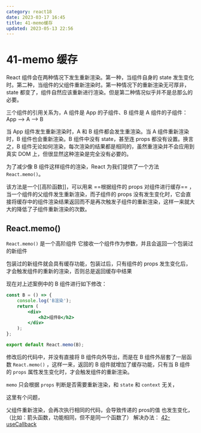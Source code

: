 ```yaml
---
category: react18
date: 2023-03-17 16:45
title: 41-memo缓存
updated: 2023-05-13 22:56
---
```


# 41-memo 缓存

React 组件会在两种情况下发生重新渲染。第一种，当组件自身的 state 发生变化时。第二种，当组件的父组件重新渲染时。第一种情况下的重新渲染无可厚非，state 都变了，组件自然应该重新进行渲染。但是第二种情况似乎并不是总那么的必要。

三个组件的引用关系为，A 组件是 App 的子组件、B 组件是 A 组件的子组件：App –> A –> B

当 App 组件发生重新渲染时，A 和 B 组件都会发生重渲染。当 A 组件重新渲染时，B 组件也会重新渲染。B 组件中没有 state，甚至连 props 都没有设置。换言之，B 组件无论如何渲染，每次渲染的结果都是相同的，虽然重渲染并不会应用到真实 DOM 上，但很显然这种渲染是完全没有必要的。

为了减少像 B 组件这样组件的渲染，React 为我们提供了一个方法`React.memo()`。

该方法是一个[[高阶函数]]，可以用来 ==根据组件的 props 对组件进行缓存== ，当一个组件的父组件发生重新渲染，而子组件的 props 没有发生变化时，它会直接将缓存中的组件渲染结果返回而不是再次触发子组件的重新渲染，这样一来就大大的降低了子组件重新渲染的次数。

## React.memo()

`React.memo()` 是一个高阶组件
它接收一个组件作为参数，并且会返回一个包装过的新组件

包装过的新组件就会具有缓存功能，包装过后，只有组件的 props 发生变化后，才会触发组件的重新的渲染，否则总是返回缓存中结果

现在对上述案例中的 B 组件进行如下修改：

```jsx
const B = () => {
    console.log('B渲染');
    return (
        <div>
            <h2>组件B</h2>
        </div>
    );
};

export default React.memo(B);
```

修改后的代码中，并没有直接将 B 组件向外导出，而是在 B 组件外层套了一层函数 `React.memo()` ，这样一来，返回的 B 组件就增加了缓存功能，只有当 B 组件的 `props` 属性发生变化时，才会触发组件的重新渲染。

`memo` 只会根据 `props` 判断是否需要重新渲染，和 `state` 和 `context` 无关，

这里有个问题，

父组件重新渲染，会再次执行相同的代码，会导致传递的 pros的值 也发生变化，（比如：箭头函数，功能相同，但不是同一个函数了）
解决办法： [42-useCallback](42-useCallback.md)
